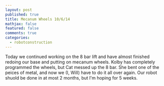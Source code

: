 ```yaml
---
layout: post
published: true
title: Mecanum Wheels 10/6/14
mathjax: false
featured: false
comments: true
categories: 
  - robotconstruction
---
```


Today we continued working on the 8 bar lift and have almost finished redoing our base and putting on mecanum wheels. Kolby has completely programmed the wheels, but Cat messed up the 8 bar. She bent one of the peices of metal, and now we (I, Will) have to do it all over again. Our robot shuold be done in at most 2 months, but I'm hoping for 5 weeks.
